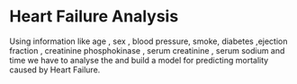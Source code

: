 # Heart Failure Analysis

Using information like age , sex , blood pressure, smoke, diabetes ,ejection fraction , creatinine phosphokinase , serum creatinine , serum sodium and time we have to analyse the and build a model for predicting mortality caused by Heart Failure.
